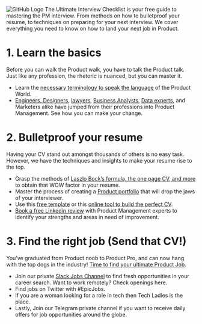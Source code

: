 ![GitHub Logo](https://github.com/product-school/Product-Management-Interview-Checklist/blob/master/Screen%20Shot%202019-06-13%20at%2013.13.11.png)
The Ultimate Interview Checklist is your free guide to mastering the PM interview. From methods on how to bulletproof your resume, to techniques on preparing for your next interview. We cover everything you need to know on how to land your next job in Product.

# 1. Learn the basics
Before you can walk the Product walk, you have to talk the Product talk. Just like any profession, the rhetoric is nuanced, but you can master it.
- Learn the [necessary terminology to speak the language](https://docs.google.com/spreadsheets/d/1O4N2pu6Mu-UBhUR3pdbv6dcjNecu7oMdIX1jZkBSUxE/edit#gid=0) of the Product World.
- [Engineers, Designers](https://www.productschool.com/blog/product-management-2/transition-ux-design-product-management/), [lawyers](https://www.youtube.com/watch?v=vmqq4WYhZ10), [Business Analysts](https://www.productschool.com/blog/product-management-2/experience/transitioning-from-analytics-to-product-management/), [Data experts](https://www.youtube.com/watch?v=Y__ofC19MUU), and Marketers alike have jumped from their professions into Product Management. See how you can make your change.
# 2. Bulletproof your resume
Having your CV stand out amongst thousands of others is no easy task. However, we have the techniques and insights to make your resume rise to the top.
- Grasp the methods of [Laszlo Bock’s formula, the one page CV, and more](https://www.productschool.com/blog/product-management-2/resume-product-manager-cv/) to obtain that WOW factor in your resume.
- Master the process of creating a [Product portfolio](https://www.productschool.com/blog/product-management-2/five-ways-create-product-management-portfolio/) that will drop the jaws of your interviewer.
- Use this [free template](https://docs.google.com/document/d/1ptflCdyazvRdy9Jd65_LlZZfAEp3s_17z7KoshLhbfc/edit) or this [online tool to build the perfect CV](https://flowcv.io/).
- [Book a free Linkedin review](https://productschool-linkedin-review.youcanbook.me/?SRC=github&CMG=interviewchecklist) with Product Management experts to identify your strengths and areas in need of improvement.
# 3. Find the right job (Send that CV!)
You’ve graduated from Product noob to Product Pro, and can now hang with the top dogs in the industry! [Time to find your ultimate Product Job](https://www.productschool.com/job-portal/).
- Join our private [Slack Jobs Channel](https://product-school.slack.com/messages/C0EP5DG9H/) to find fresh opportunities in your career search. Want to work remotely? Check openings here.
- Find jobs on Twitter with #EpicJobs.
- If you are a woman looking for a role in tech then Tech Ladies is the place.
- Lastly, Join our Telegram private channel if you want to receive daily offers for job opportunities around the globe.
